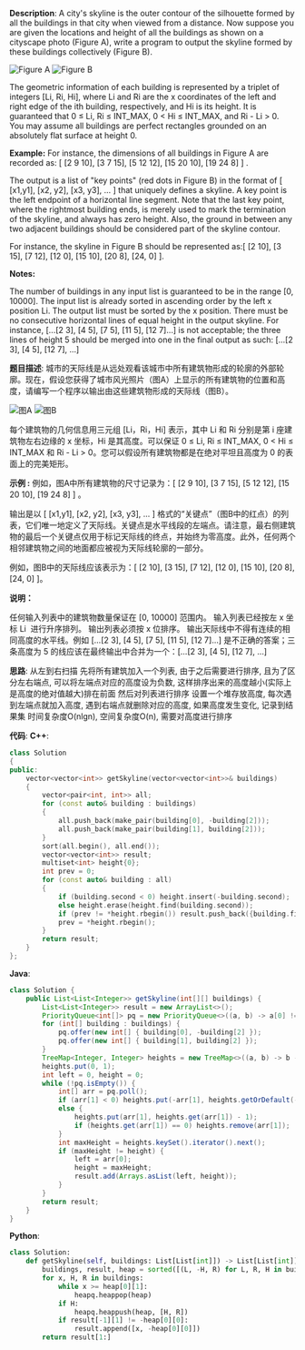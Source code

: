 __Description__:
A city's skyline is the outer contour of the silhouette formed by all the buildings in that city when viewed from a distance. Now suppose you are given the locations and height of all the buildings as shown on a cityscape photo (Figure A), write a program to output the skyline formed by these buildings collectively (Figure B).

![Figure A](https://upload-images.jianshu.io/upload_images/16639143-208e8a01b5d7206b.png?imageMogr2/auto-orient/strip%7CimageView2/2/w/1240)
![Figure B](https://upload-images.jianshu.io/upload_images/16639143-e97f54faa473517a.png?imageMogr2/auto-orient/strip%7CimageView2/2/w/1240)

The geometric information of each building is represented by a triplet of integers [Li, Ri, Hi], where Li and Ri are the x coordinates of the left and right edge of the ith building, respectively, and Hi is its height. It is guaranteed that 0 ≤ Li, Ri ≤ INT_MAX, 0 < Hi ≤ INT_MAX, and Ri - Li > 0. You may assume all buildings are perfect rectangles grounded on an absolutely flat surface at height 0.

__Example:__
For instance, the dimensions of all buildings in Figure A are recorded as: [ [2 9 10], [3 7 15], [5 12 12], [15 20 10], [19 24 8] ] .

The output is a list of "key points" (red dots in Figure B) in the format of [ [x1,y1], [x2, y2], [x3, y3], ... ] that uniquely defines a skyline. A key point is the left endpoint of a horizontal line segment. Note that the last key point, where the rightmost building ends, is merely used to mark the termination of the skyline, and always has zero height. Also, the ground in between any two adjacent buildings should be considered part of the skyline contour.

For instance, the skyline in Figure B should be represented as:[ [2 10], [3 15], [7 12], [12 0], [15 10], [20 8], [24, 0] ].

__Notes:__

The number of buildings in any input list is guaranteed to be in the range [0, 10000].
The input list is already sorted in ascending order by the left x position Li.
The output list must be sorted by the x position.
There must be no consecutive horizontal lines of equal height in the output skyline. For instance, [...[2 3], [4 5], [7 5], [11 5], [12 7]...] is not acceptable; the three lines of height 5 should be merged into one in the final output as such: [...[2 3], [4 5], [12 7], ...]

__题目描述__:
城市的天际线是从远处观看该城市中所有建筑物形成的轮廓的外部轮廓。现在，假设您获得了城市风光照片（图A）上显示的所有建筑物的位置和高度，请编写一个程序以输出由这些建筑物形成的天际线（图B）。

![图A](https://upload-images.jianshu.io/upload_images/16639143-208e8a01b5d7206b.png?imageMogr2/auto-orient/strip%7CimageView2/2/w/1240)
![图B](https://upload-images.jianshu.io/upload_images/16639143-e97f54faa473517a.png?imageMogr2/auto-orient/strip%7CimageView2/2/w/1240)

每个建筑物的几何信息用三元组 [Li，Ri，Hi] 表示，其中 Li 和 Ri 分别是第 i 座建筑物左右边缘的 x 坐标，Hi 是其高度。可以保证 0 ≤ Li, Ri ≤ INT_MAX, 0 < Hi ≤ INT_MAX 和 Ri - Li > 0。您可以假设所有建筑物都是在绝对平坦且高度为 0 的表面上的完美矩形。

__示例 :__
例如，图A中所有建筑物的尺寸记录为：[ [2 9 10], [3 7 15], [5 12 12], [15 20 10], [19 24 8] ] 。

输出是以 [ [x1,y1], [x2, y2], [x3, y3], ... ] 格式的“关键点”（图B中的红点）的列表，它们唯一地定义了天际线。关键点是水平线段的左端点。请注意，最右侧建筑物的最后一个关键点仅用于标记天际线的终点，并始终为零高度。此外，任何两个相邻建筑物之间的地面都应被视为天际线轮廓的一部分。

例如，图B中的天际线应该表示为：[ [2 10], [3 15], [7 12], [12 0], [15 10], [20 8], [24, 0] ]。

__说明：__

任何输入列表中的建筑物数量保证在 [0, 10000] 范围内。
输入列表已经按左 x 坐标 Li  进行升序排列。
输出列表必须按 x 位排序。
输出天际线中不得有连续的相同高度的水平线。例如 [...[2 3], [4 5], [7 5], [11 5], [12 7]...] 是不正确的答案；三条高度为 5 的线应该在最终输出中合并为一个：[...[2 3], [4 5], [12 7], ...]

__思路__:
从左到右扫描
先将所有建筑加入一个列表, 由于之后需要进行排序, 且为了区分左右端点, 可以将左端点对应的高度设为负数, 这样排序出来的高度越小(实际上是高度的绝对值越大)排在前面
然后对列表进行排序
设置一个堆存放高度, 每次遇到左端点就加入高度, 遇到右端点就删除对应的高度, 如果高度发生变化, 记录到结果集
时间复杂度O(nlgn), 空间复杂度O(n), 需要对高度进行排序

__代码__:
__C++__:
```C++
class Solution 
{
public:
    vector<vector<int>> getSkyline(vector<vector<int>>& buildings) 
    {
        vector<pair<int, int>> all;
        for (const auto& building : buildings) 
        {
            all.push_back(make_pair(building[0], -building[2]));
            all.push_back(make_pair(building[1], building[2]));
        }
        sort(all.begin(), all.end());
        vector<vector<int>> result;
        multiset<int> height{0};
        int prev = 0;
        for (const auto& building : all) 
        {
            if (building.second < 0) height.insert(-building.second);
            else height.erase(height.find(building.second));
            if (prev != *height.rbegin()) result.push_back({building.first, *height.rbegin()});
            prev = *height.rbegin();
        }
        return result;
    }
};
```

__Java__:
```Java
class Solution {
    public List<List<Integer>> getSkyline(int[][] buildings) {
        List<List<Integer>> result = new ArrayList<>();
        PriorityQueue<int[]> pq = new PriorityQueue<>((a, b) -> a[0] != b[0] ? a[0] - b[0] : a[1] - b[1]);
        for (int[] building : buildings) {
            pq.offer(new int[] { building[0], -building[2] });
            pq.offer(new int[] { building[1], building[2] });
        }
        TreeMap<Integer, Integer> heights = new TreeMap<>((a, b) -> b - a);
        heights.put(0, 1);
        int left = 0, height = 0;
        while (!pq.isEmpty()) {
            int[] arr = pq.poll();
            if (arr[1] < 0) heights.put(-arr[1], heights.getOrDefault(-arr[1], 0) + 1);
            else {
                heights.put(arr[1], heights.get(arr[1]) - 1);
                if (heights.get(arr[1]) == 0) heights.remove(arr[1]);
            }
            int maxHeight = heights.keySet().iterator().next();
            if (maxHeight != height) {
                left = arr[0];
                height = maxHeight;
                result.add(Arrays.asList(left, height));
            }
        }
        return result;
    }
}
```

__Python__:
```Python
class Solution:
    def getSkyline(self, buildings: List[List[int]]) -> List[List[int]]:
        buildings, result, heap = sorted([(L, -H, R) for L, R, H in buildings] + list({(R, 0, 0) for _, R, _ in buildings } )), [[0, 0]], [[0, float("inf")]]
        for x, H, R in buildings:
            while x >= heap[0][1]:
                heapq.heappop(heap)
            if H:
                heapq.heappush(heap, [H, R])
            if result[-1][1] != -heap[0][0]:
                result.append([x, -heap[0][0]])
        return result[1:]
```